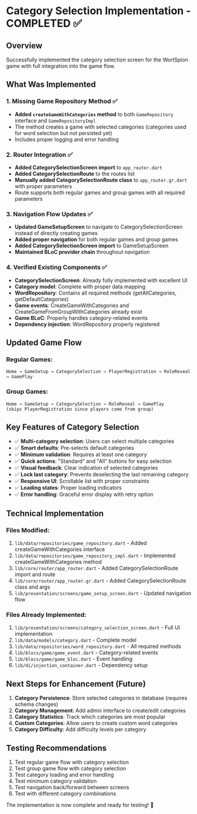 # Category Selection Implementation - COMPLETED ✅

## Overview
Successfully implemented the category selection screen for the WortSpion game with full integration into the game flow.

## What Was Implemented

### 1. Missing Game Repository Method ✅
- **Added `createGameWithCategories` method** to both `GameRepository` interface and `GameRepositoryImpl`
- The method creates a game with selected categories (categories used for word selection but not persisted yet)
- Includes proper logging and error handling

### 2. Router Integration ✅
- **Added CategorySelectionScreen import** to `app_router.dart`
- **Added CategorySelectionRoute** to the routes list
- **Manually added CategorySelectionRoute class** to `app_router.gr.dart` with proper parameters
- Route supports both regular games and group games with all required parameters

### 3. Navigation Flow Updates ✅
- **Updated GameSetupScreen** to navigate to CategorySelectionScreen instead of directly creating games
- **Added proper navigation** for both regular games and group games
- **Added CategorySelectionScreen import** to GameSetupScreen
- **Maintained BLoC provider chain** throughout navigation

### 4. Verified Existing Components ✅
- **CategorySelectionScreen**: Already fully implemented with excellent UI
- **Category model**: Complete with proper data mapping
- **WordRepository**: Contains all required methods (getAllCategories, getDefaultCategories)
- **Game events**: CreateGameWithCategories and CreateGameFromGroupWithCategories already exist
- **Game BLoC**: Properly handles category-related events
- **Dependency injection**: WordRepository properly registered

## Updated Game Flow

### Regular Games:
```
Home → GameSetup → CategorySelection → PlayerRegistration → RoleReveal → GamePlay
```

### Group Games:
```
Home → GameSetup → CategorySelection → RoleReveal → GamePlay
(skips PlayerRegistration since players come from group)
```

## Key Features of Category Selection

- ✅ **Multi-category selection**: Users can select multiple categories
- ✅ **Smart defaults**: Pre-selects default categories
- ✅ **Minimum validation**: Requires at least one category
- ✅ **Quick actions**: "Standard" and "All" buttons for easy selection
- ✅ **Visual feedback**: Clear indication of selected categories
- ✅ **Lock last category**: Prevents deselecting the last remaining category
- ✅ **Responsive UI**: Scrollable list with proper constraints
- ✅ **Loading states**: Proper loading indicators
- ✅ **Error handling**: Graceful error display with retry option

## Technical Implementation

### Files Modified:
1. `lib/data/repositories/game_repository.dart` - Added createGameWithCategories interface
2. `lib/data/repositories/game_repository_impl.dart` - Implemented createGameWithCategories method
3. `lib/core/router/app_router.dart` - Added CategorySelectionRoute import and route
4. `lib/core/router/app_router.gr.dart` - Added CategorySelectionRoute class and args
5. `lib/presentation/screens/game_setup_screen.dart` - Updated navigation flow

### Files Already Implemented:
1. `lib/presentation/screens/category_selection_screen.dart` - Full UI implementation
2. `lib/data/models/category.dart` - Complete model
3. `lib/data/repositories/word_repository.dart` - All required methods
4. `lib/blocs/game/game_event.dart` - Category-related events
5. `lib/blocs/game/game_bloc.dart` - Event handling
6. `lib/di/injection_container.dart` - Dependency setup

## Next Steps for Enhancement (Future)

1. **Category Persistence**: Store selected categories in database (requires schema changes)
2. **Category Management**: Add admin interface to create/edit categories
3. **Category Statistics**: Track which categories are most popular
4. **Custom Categories**: Allow users to create custom word categories
5. **Category Difficulty**: Add difficulty levels per category

## Testing Recommendations

1. Test regular game flow with category selection
2. Test group game flow with category selection  
3. Test category loading and error handling
4. Test minimum category validation
5. Test navigation back/forward between screens
6. Test with different category combinations

The implementation is now complete and ready for testing! 🚀
